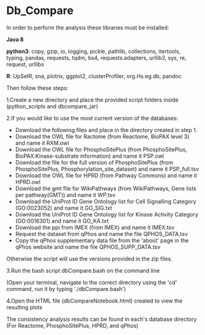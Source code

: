 # Db_Compare

In order to perform the analysis these libraries must be installed:

**Java 8**

**python3**: copy, gzip, io, logging, pickle, pathlib, collections, itertools, typing, pandas, requests, tqdm, bs4, requests.adapters, urllib3, sys, re, request, urllibs

**R**: UpSetR, sna, plotrix, ggplot2, clusterProfiler, org.Hs.eg.db, pandoc

Then follow these steps:

1.Create a new directory and place the provided script folders inside (python_scripts and dbcompare_jar)

2.If you would like to use the most current version of the databases:
* Download the following files and place in the directory created in step 1.
* Download the OWL file for Ractome (from Reactome, BioPAX level 3) and name it RXM.owl
* Download the OWL file for PhosphoSitePlus (from PhosphoSitePlus, BioPAX:Kinase-substrate information) and name it PSP.owl
* Download the file for the full version of PhosphoSitePlus (from PhosphoSitePlus, Phosphorylation_site_dataset) and name it PSP_full.tsv
* Download the OWL file for HPRD (from Pathway Commons) and name it HPRD.owl
* Download the gmt file for WikiPathways (from WikiPathways, Gene lists per pathway(GMT)) and name it WP.tsv
* Download the UniProt ID Gene Ontology list for Cell Signalling Category (GO:0023052) and name it GO_SIG.txt
* Download the UniProt ID Gene Ontology list for Kinase Activity Category (GO:0016301) and name it GO_KA.txt
* Download the ppi from IMEX (from IMEX) and name it IMEX.tsv
* Request the dataset from qPhos and name the file QPHOS_DATA.tsv
* Copy the qPhos supplementary data file from the 'about' page in the qPhos website and name the file QPHOS_SUPP_DATA.tsv

Otherwise the script will use the versions provided in the zip files.

3.Run the bash script dbCompare.bash on the command line

(Open your terminal, navigate to the correct directory using the 'cd' command, run it by typing './dbCompare.bash')

4.Open the HTML file (dbCompareNotebook.html) created to view the resulting plots

The consistency analysis results can be found in each's database directory (For Reactome, PhosphoSitePlus, HPRD, and qPhos)
